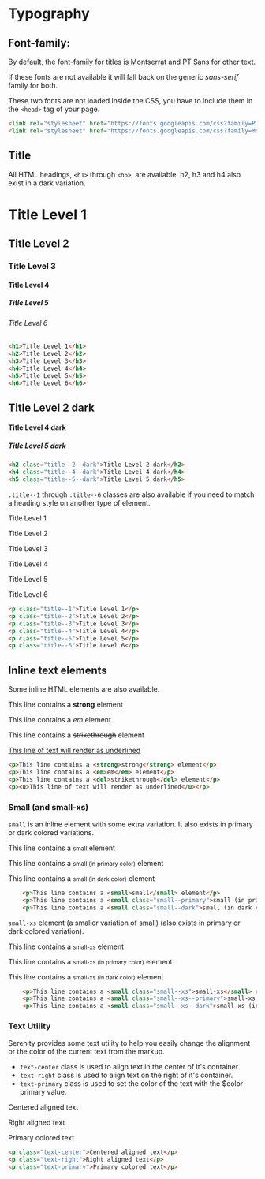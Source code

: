 # Typography

## Font-family:

By default, the font-family for titles is [Montserrat](https://fonts.google.com/specimen/Montserrat) and [PT Sans](https://fonts.google.com/specimen/PT+Sans) for other text.

If these fonts are not available it will fall back on the generic *sans-serif* family for both.

These two fonts are not loaded inside the CSS, you have to include them in the `<head>` tag of your page.

```html
<link rel="stylesheet" href="https://fonts.googleapis.com/css?family=PT+Sans:400,400i,700,700i">
<link rel="stylesheet" href="https://fonts.googleapis.com/css?family=Montserrat:400,400i,700,700i">
```

## Title

All HTML headings, `<h1>` through `<h6>`, are available. h2, h3 and h4 also exist in a dark variation.

<div class="sd-example">
    <h1>Title Level 1</h1>
    <h2>Title Level 2</h2>
    <h3>Title Level 3</h3>
    <h4>Title Level 4</h4>
    <h5>Title Level 5</h5>
    <h6>Title Level 6</h6>
</div>

```html
<h1>Title Level 1</h1>
<h2>Title Level 2</h2>
<h3>Title Level 3</h3>
<h4>Title Level 4</h4>
<h5>Title Level 5</h5>
<h6>Title Level 6</h6>
```

<div class="sd-example">
    <h2 class="title--2--dark">Title Level 2 dark</h2>
    <h4 class="title--4--dark">Title Level 4 dark</h4>
    <h5 class="title--5--dark">Title Level 5 dark</h5>
</div>

```html
<h2 class="title--2--dark">Title Level 2 dark</h2>
<h4 class="title--4--dark">Title Level 4 dark</h4>
<h5 class="title--5--dark">Title Level 5 dark</h5>
```

`.title--1` through `.title--6` classes are also available if you need to match a heading style on another type of element.

<div class="sd-example">
    <p class="title--1">Title Level 1</p>
    <p class="title--2">Title Level 2</p>
    <p class="title--3">Title Level 3</p>
    <p class="title--4">Title Level 4</p>
    <p class="title--5">Title Level 5</p>
    <p class="title--6">Title Level 6</p>
</div>

```html
<p class="title--1">Title Level 1</p>
<p class="title--2">Title Level 2</p>
<p class="title--3">Title Level 3</p>
<p class="title--4">Title Level 4</p>
<p class="title--5">Title Level 5</p>
<p class="title--6">Title Level 6</p>
```

## Inline text elements

Some inline HTML elements are also available.

<div class="sd-example">
    <p>This line contains a <strong>strong</strong> element</p>
    <p>This line contains a <em>em</em> element</p>
    <p>This line contains a <del>strikethrough</del> element</p>
    <p><u>This line of text will render as underlined</u></p>
</div>

```html
<p>This line contains a <strong>strong</strong> element</p>
<p>This line contains a <em>em</em> element</p>
<p>This line contains a <del>strikethrough</del> element</p>
<p><u>This line of text will render as underlined</u></p>
```

### Small (and small-xs)

`small` is an inline element with some extra variation. It also exists in primary or dark colored variations.

<div class="sd-example">
    <p>This line contains a <small>small</small> element</p>
    <p>This line contains a <small class="small--primary">small (in primary color)</small> element</p>
    <p>This line contains a <small class="small--dark">small (in dark color)</small> element</p>
</div>

```html
    <p>This line contains a <small>small</small> element</p>
    <p>This line contains a <small class="small--primary">small (in primary color)</small> element</p>
    <p>This line contains a <small class="small--dark">small (in dark color)</small> element</p>
```

`small-xs` element (a smaller variation of small) (also exists in primary or dark colored variation).

<div class="sd-example">
    <p>This line contains a <small class="small--xs">small-xs</small> element</p>
    <p>This line contains a <small class="small--xs--primary">small-xs (in primary color)</small> element</p>
    <p>This line contains a <small class="small--xs--dark">small-xs (in dark color)</small> element</p>
</div>

```html
    <p>This line contains a <small class="small--xs">small-xs</small> element</p>
    <p>This line contains a <small class="small--xs--primary">small-xs (in primary color)</small> element</p>
    <p>This line contains a <small class="small--xs--dark">small-xs (in dark color)</small> element</p>
```

### Text Utility

Serenity provides some text utility to help you easily change the alignment or the color of the current text from the markup.

* `text-center` class is used to align text in the center of it's container.
* `text-right` class is used to align text on the right of it's container.
* `text-primary` class is used to set the color of the text with the $color-primary value.

<div class="sd-example">
    <p class="text-center">Centered aligned text</p>
    <p class="text-right">Right aligned text</p>
    <p class="text-primary">Primary colored text</p>
</div>

```html
<p class="text-center">Centered aligned text</p>
<p class="text-right">Right aligned text</p>
<p class="text-primary">Primary colored text</p>
```